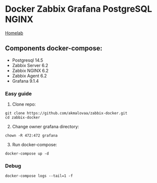 # Docker Zabbix Grafana PostgreSQL NGINX 
 [Homelab]( https://akmalov.com/blog/zabbix-grafana-docker/)

## Components docker-compose:

- Postgresql 14.5
- Zabbix Server 6.2
- Zabbix NGINX 6.2
- Zabbix Agent 6.2
- Grafana 9.1.4

### Easy guide

1) Clone repo:
```
git clone https://github.com/akmalovaa/zabbix-docker.git
cd zabbix-docker
```

2) Change owner grafana directory:

```
chown -R 472:472 grafana
```

3) Run docker-compose:
```
docker-compose up -d
```

### Debug
```
docker-compose logs --tail=1 -f
```
